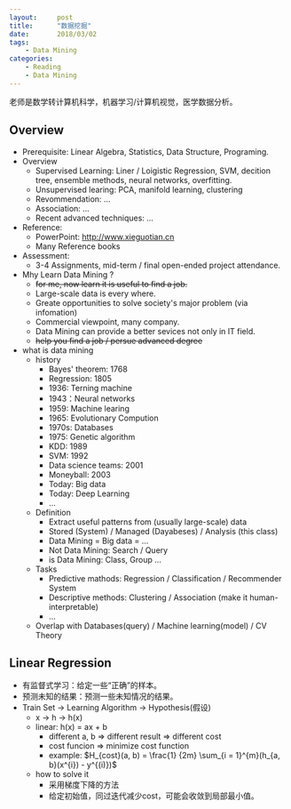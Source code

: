 ```yaml
---
layout:     post
title:      "数据挖掘"
date:       2018/03/02
tags:
    - Data Mining
categories:
    - Reading
    - Data Mining
---
```


老师是数学转计算机科学，机器学习/计算机视觉，医学数据分析。

## Overview
+ Prerequisite: Linear Algebra, Statistics, Data Structure, Programing.
+ Overview
  + Supervised Learning: Liner / Loigistic Regression, SVM, decition tree, ensemble methods, neural networks, overfitting.
  + Unsupervised learing: PCA, manifold learning, clustering
  + Revommendation: ...
  + Association: ...
  + Recent advanced techniques: ...
+ Reference:
  + PowerPoint: http://www.xieguotian.cn
  + Many Reference books
+ Assessment:
  + 3-4 Assignments, mid-term / final open-ended project attendance.
+ Mhy Learn Data Mining ?
  + ~~for me, now learn it is useful to find a job.~~
  + Large-scale data is every where.
  + Greate opportunities to solve society's major problem (via infomation)
  + Commercial viewpoint, many company.
  + Data Mining can provide a better sevices not only in IT field.
  + ~~help you find a job / persue advanced degree~~
+ what is data mining
  + history
    + Bayes' theorem: 1768
    + Regression: 1805
    + 1936: Terning machine
    + 1943：Neural networks
    + 1959: Machine learing
    + 1965: Evolutionary Compution
    + 1970s: Databases
    + 1975: Genetic algorithm
    + KDD: 1989
    + SVM: 1992
    + Data science teams: 2001
    + Moneyball: 2003
    + Today: Big data
    + Today: Deep Learning
    + ...
  + Definition
    + Extract useful patterns from (usually large-scale) data
    + Stored (System) / Managed (Dayabeses) / Analysis (this class)
    + Data Mining = Big data = ...
    + Not Data Mining: Search / Query
    + is Data Mining: Class, Group ...
  + Tasks
    + Predictive mathods: Regression / Classification / Recommender System
    + Descriptive methods: Clustering / Association (make it human-interpretable)
    + ...
  + Overlap with Databases(query) / Machine learning(model) / CV Theory


## Linear Regression
+ 有监督式学习：给定一些“正确”的样本。
+ 预测未知的结果：预测一些未知情况的结果。
+ Train Set -> Learning Algorithm -> Hypothesis(假设)
  + x -> h -> h(x)
  + linear: h(x) = ax + b
    + different a, b => different result => different cost 
    + cost funcion => minimize cost function
    + example: $H_{cost}(a, b) =  \frac{1} {2m}  \sum_{i = 1}^{m}(h_{a, b}(x^{i}) - y^{(i)})$
  + how to solve it
    + 采用梯度下降的方法
    + 给定初始值，同过迭代减少cost，可能会收敛到局部最小值。